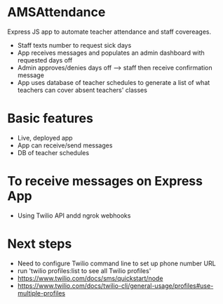 # AMSAttendance
Express JS app to automate teacher attendance and staff covereages.

- Staff texts number to request sick days
- App receives messages and populates an admin dashboard with requested days off
- Admin approves/denies days off --> staff then receive confirmation message
- App uses database of teacher schedules to generate a list of what teachers can cover absent teachers' classes

# Basic features
- Live, deployed app
- App can receive/send messages
- DB of teacher schedules

# To receive messages on Express App
- Using Twilio API andd ngrok webhooks

# Next steps
- Need to configure Twilio command line to set up phone number URL
- run 'twilio profiles:list to see all Twilio profiles'
- https://www.twilio.com/docs/sms/quickstart/node
- https://www.twilio.com/docs/twilio-cli/general-usage/profiles#use-multiple-profiles